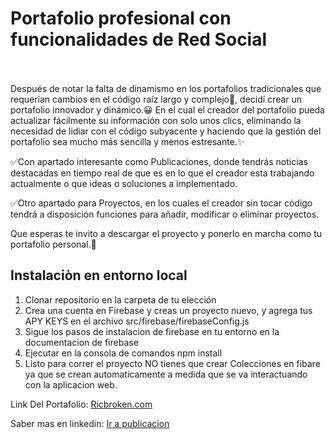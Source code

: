 # **Portafolio profesional con funcionalidades de Red Social**
<br>
<br>
Después de notar la falta de dinamismo en los portafolios tradicionales que requerían cambios en el código raíz largo y complejo🙁, decidí crear un portafolio innovador y dinámico.😀 En el cual el creador del portafolio pueda actualizar fácilmente su información con solo unos clics, eliminando la necesidad de lidiar con el código subyacente y haciendo que la gestión del portafolio sea mucho más sencilla y menos estresante.✨

✅Con apartado interesante como Publicaciones, donde tendrás noticias destacadas en tiempo real de que es en lo que el creador esta trabajando actualmente o que ideas o soluciones a implementado.

✅Otro apartado para Proyectos, en los cuales el creador sin tocar código tendrá a disposición funciones para añadir, modificar o eliminar proyectos.

Que esperas te invito a descargar el proyecto y ponerlo en marcha como tu portafolio personal.🎯

## Instalaciòn en entorno local
1. Clonar repositorio en la carpeta de tu elección
2. Crea una cuenta en Firebase y creas un proyecto nuevo, y agrega tus APY KEYS en el archivo src/firebase/firebaseConfig.js
3. Sigue los pasos de instalacion de firebase en tu entorno en la documentacion de firebase
4. Ejecutar en la consola de comandos npm install
5. Listo para correr el proyecto NO tienes que crear Colecciones en fibare ya que se crean automaticamente a medida que se va interactuando con la aplicacion web.


Link Del Portafolio: [Ricbroken.com](<https://www.rickbroken.com/>)

Saber mas en linkedin: [Ir a publicacion](<https://www.linkedin.com/posts/rick-broken_reactjs-portafolio-activity-7112157733469974530-0Vyj?utm_source=share&utm_medium=member_desktop>)

